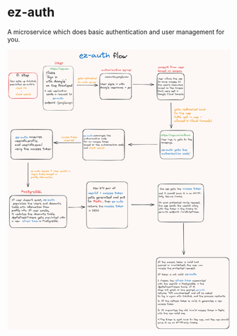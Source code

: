 # ez-auth
A microservice which does basic authentication and user management for you.

<p align="center">
  <img src="./assets/ez-auth-2x.png" alt="ez-auth flow" title="ez-auth flow">
</p>
